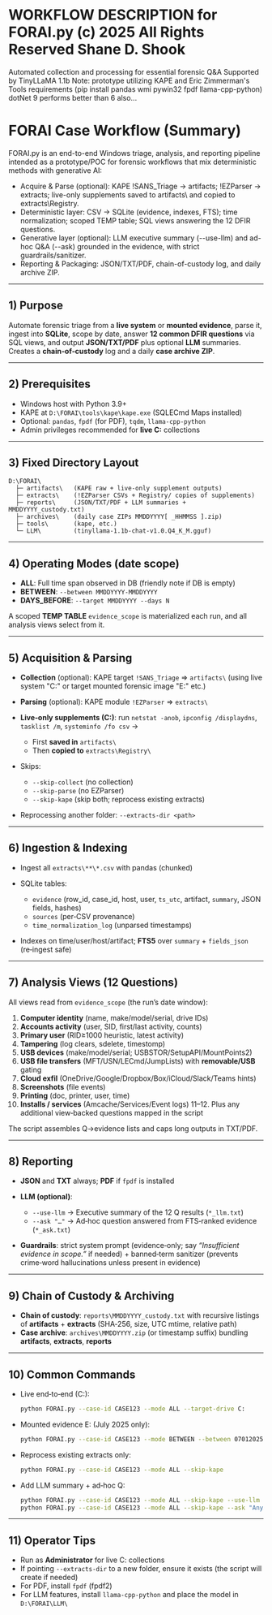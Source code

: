 # WORKFLOW DESCRIPTION for FORAI.py (c) 2025 All Rights Reserved Shane D. Shook
Automated collection and processing for essential forensic Q&A
Supported by TinyLLaMA 1.1b
Note: prototype utilizing KAPE and Eric Zimmerman's Tools
requirements (pip install pandas wmi pywin32 fpdf llama-cpp-python)
dotNet 9 performs better than 6 also...



# FORAI Case Workflow (Summary)

FORAI.py is an end-to-end Windows triage, analysis, and reporting pipeline intended as a prototype/POC for forensic workflows that mix deterministic methods with generative AI:

 - Acquire & Parse (optional): KAPE !SANS_Triage → artifacts\; !EZParser → extracts\; live-only supplements saved to artifacts\ and copied to extracts\Registry\.
 - Deterministic layer: CSV → SQLite (evidence, indexes, FTS); time normalization; scoped TEMP table; SQL views answering the 12 DFIR questions.
 - Generative layer (optional): LLM executive summary (--use-llm) and ad-hoc Q&A (--ask) grounded in the evidence, with strict guardrails/sanitizer.
 - Reporting & Packaging: JSON/TXT/PDF, chain-of-custody log, and daily archive ZIP.

---

## 1) Purpose

Automate forensic triage from a **live system** or **mounted evidence**, parse it, ingest into **SQLite**, scope by date, answer **12 common DFIR questions** via SQL views, and output **JSON/TXT/PDF** plus optional **LLM** summaries. Creates a **chain‑of‑custody** log and a daily **case archive ZIP**.

---

## 2) Prerequisites

* Windows host with Python 3.9+
* KAPE at `D:\FORAI\tools\kape\kape.exe` (SQLECmd Maps installed)
* Optional: `pandas`, `fpdf` (for PDF), `tqdm`, `llama-cpp-python`
* Admin privileges recommended for **live C:** collections

---

## 3) Fixed Directory Layout

```
D:\FORAI\
  ├─ artifacts\   (KAPE raw + live-only supplement outputs)
  ├─ extracts\    (!EZParser CSVs + Registry/ copies of supplements)
  ├─ reports\     (JSON/TXT/PDF + LLM summaries + MMDDYYYY_custody.txt)
  ├─ archives\    (daily case ZIPs MMDDYYYY[ _HHMMSS ].zip)
  ├─ tools\       (kape, etc.)
  └─ LLM\         (tinyllama-1.1b-chat-v1.0.Q4_K_M.gguf)
```

---

## 4) Operating Modes (date scope)

* **ALL**: Full time span observed in DB (friendly note if DB is empty)
* **BETWEEN**: `--between MMDDYYYY-MMDDYYYY`
* **DAYS\_BEFORE**: `--target MMDDYYYY --days N`

A scoped **TEMP TABLE** `evidence_scope` is materialized each run, and all analysis views select from it.

---

## 5) Acquisition & Parsing

* **Collection** (optional): KAPE target `!SANS_Triage` ⇒ `artifacts\` (using live system "C:\" or target mounted forensic image "E:\" etc.)
* **Parsing** (optional): KAPE module `!EZParser` ⇒ `extracts\`
* **Live‑only supplements (C:)**: run `netstat -anob`, `ipconfig /displaydns`, `tasklist /m`, `systeminfo /fo csv` →

  * First **saved in** `artifacts\`
  * Then **copied to** `extracts\Registry\`
* Skips:

  * `--skip-collect` (no collection)
  * `--skip-parse` (no EZParser)
  * `--skip-kape` (skip both; reprocess existing extracts)
* Reprocessing another folder: `--extracts-dir <path>`

---

## 6) Ingestion & Indexing

* Ingest all `extracts\**\*.csv` with pandas (chunked)
* SQLite tables:

  * `evidence` (row\_id, case\_id, host, user, `ts_utc`, artifact, `summary`, JSON fields, hashes)
  * `sources` (per‑CSV provenance)
  * `time_normalization_log` (unparsed timestamps)
* Indexes on time/user/host/artifact; **FTS5** over `summary` + `fields_json` (re‑ingest safe)

---

## 7) Analysis Views (12 Questions)

All views read from `evidence_scope` (the run’s date window):

1. **Computer identity** (name, make/model/serial, drive IDs)
2. **Accounts activity** (user, SID, first/last activity, counts)
3. **Primary user** (RID≥1000 heuristic, latest activity)
4. **Tampering** (log clears, sdelete, timestomp)
5. **USB devices** (make/model/serial; USBSTOR/SetupAPI/MountPoints2)
6. **USB file transfers** (MFT/USN/LECmd/JumpLists) with **removable/USB** gating
7. **Cloud exfil** (OneDrive/Google/Dropbox/Box/iCloud/Slack/Teams hints)
8. **Screenshots** (file events)
9. **Printing** (doc, printer, user, time)
10. **Installs / services** (Amcache/Services/Event logs)
    11–12. Plus any additional view‑backed questions mapped in the script

The script assembles Q→evidence lists and caps long outputs in TXT/PDF.

---

## 8) Reporting

* **JSON** and **TXT** always; **PDF** if `fpdf` is installed
* **LLM (optional)**:

  * `--use-llm` → Executive summary of the 12 Q results (`*_llm.txt`)
  * `--ask "…"` → Ad‑hoc question answered from FTS‑ranked evidence (`*_ask.txt`)
* **Guardrails**: strict system prompt (evidence‑only; say *“Insufficient evidence in scope.”* if needed) + banned‑term sanitizer (prevents crime‑word hallucinations unless present in evidence)

---

## 9) Chain of Custody & Archiving

* **Chain of custody**: `reports\MMDDYYYY_custody.txt` with recursive listings of **artifacts** + **extracts** (SHA‑256, size, UTC mtime, relative path)
* **Case archive**: `archives\MMDDYYYY.zip` (or timestamp suffix) bundling **artifacts**, **extracts**, **reports**

---

## 10) Common Commands

* Live end‑to‑end (C:):

  ```bash
  python FORAI.py --case-id CASE123 --mode ALL --target-drive C:
  ```
* Mounted evidence E: (July 2025 only):

  ```bash
  python FORAI.py --case-id CASE123 --mode BETWEEN --between 07012025-07312025 --target-drive E:
  ```
* Reprocess existing extracts only:

  ```bash
  python FORAI.py --case-id CASE123 --mode ALL --skip-kape
  ```
* Add LLM summary + ad‑hoc Q:

  ```bash
  python FORAI.py --case-id CASE123 --mode ALL --skip-kape --use-llm
  python FORAI.py --case-id CASE123 --mode ALL --skip-kape --ask "Any cloud exfil to personal storage?"
  ```

---

## 11) Operator Tips

* Run as **Administrator** for live C: collections
* If pointing `--extracts-dir` to a new folder, ensure it exists (the script will create if needed)
* For PDF, install `fpdf` (fpdf2)
* For LLM features, install `llama-cpp-python` and place the model in `D:\FORAI\LLM\`
